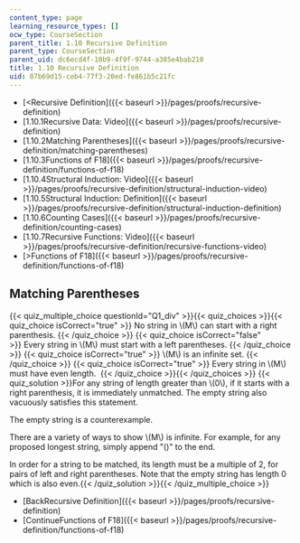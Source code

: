 ```yaml
---
content_type: page
learning_resource_types: []
ocw_type: CourseSection
parent_title: 1.10 Recursive Definition
parent_type: CourseSection
parent_uid: dc6ecd4f-10b9-4f9f-9744-a385e4bab210
title: 1.10 Recursive Definition
uid: 07b69d15-ceb4-77f3-20ed-fe861b5c21fc
---
```


*   [\<Recursive Definition]({{< baseurl >}}/pages/proofs/recursive-definition)
*   [1.10.1Recursive Data: Video]({{< baseurl >}}/pages/proofs/recursive-definition)
*   [1.10.2Matching Parentheses]({{< baseurl >}}/pages/proofs/recursive-definition/matching-parentheses)
*   [1.10.3Functions of F18]({{< baseurl >}}/pages/proofs/recursive-definition/functions-of-f18)
*   [1.10.4Structural Induction: Video]({{< baseurl >}}/pages/proofs/recursive-definition/structural-induction-video)
*   [1.10.5Structural Induction: Definition]({{< baseurl >}}/pages/proofs/recursive-definition/structural-induction-definition)
*   [1.10.6Counting Cases]({{< baseurl >}}/pages/proofs/recursive-definition/counting-cases)
*   [1.10.7Recursive Functions: Video]({{< baseurl >}}/pages/proofs/recursive-definition/recursive-functions-video)
*   [\>Functions of F18]({{< baseurl >}}/pages/proofs/recursive-definition/functions-of-f18)

Matching Parentheses
--------------------

  
{{< quiz_multiple_choice questionId="Q1_div" >}}{{< quiz_choices >}}{{< quiz_choice isCorrect="true" >}}&nbsp;No string in \\(M\\) can start with a right parenthesis.&nbsp;{{< /quiz_choice >}}
{{< quiz_choice isCorrect="false" >}}&nbsp;Every string in \\(M\\) must start with a left parentheses.&nbsp;{{< /quiz_choice >}}
{{< quiz_choice isCorrect="true" >}}&nbsp;\\(M\\) is an infinite set.&nbsp;{{< /quiz_choice >}}
{{< quiz_choice isCorrect="true" >}}&nbsp;Every string in \\(M\\) must have even length. &nbsp;{{< /quiz_choice >}}{{< /quiz_choices >}}
{{< quiz_solution >}}For any string of length greater than \\(0\\), if it starts with a right parenthesis, it is immediately unmatched. The empty string also vacuously satisfies this statement.

The empty string is a counterexample.

There are a variety of ways to show \\(M\\) is infinite. For example, for any proposed longest string, simply append "()" to the end.

In order for a string to be matched, its length must be a multiple of 2, for pairs of left and right parentheses. Note that the empty string has length 0 which is also even.{{< /quiz_solution >}}{{< /quiz_multiple_choice >}}

*   [BackRecursive Definition]({{< baseurl >}}/pages/proofs/recursive-definition)
*   [ContinueFunctions of F18]({{< baseurl >}}/pages/proofs/recursive-definition/functions-of-f18)